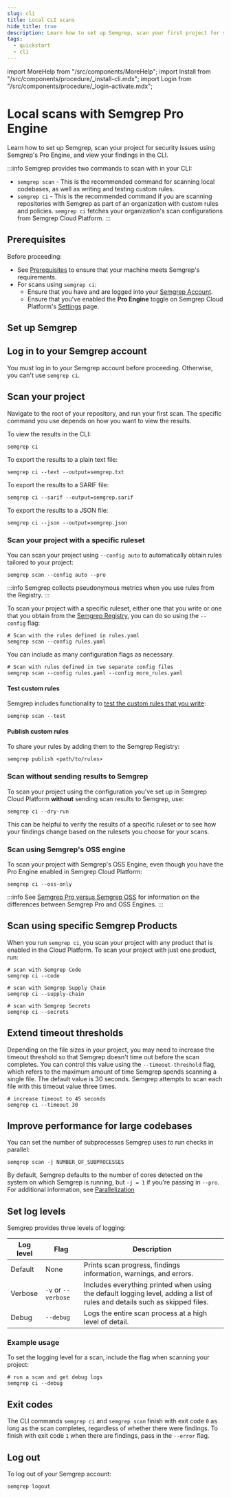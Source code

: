 ```yaml
---
slug: cli
title: Local CLI scans
hide_title: true
description: Learn how to set up Semgrep, scan your first project for security issues, and view your findings in the CLI.
tags:
  - quickstart
  - cli
---
```


import MoreHelp from "/src/components/MoreHelp";
import Install from "/src/components/procedure/_install-cli.mdx";
import Login from "/src/components/procedure/_login-activate.mdx";

# Local scans with Semgrep Pro Engine

Learn how to set up Semgrep, scan your project for security issues using Semgrep's Pro Engine, and view your findings in the CLI.

:::info
Semgrep provides two commands to scan with in your CLI:

- `semgrep scan` - This is the recommended command for scanning local codebases, as well as writing and testing custom rules.
- `semgrep ci` - This is the recommended command if you are scanning repositories with Semgrep as part of an organization with custom rules and policies. `semgrep ci` fetches your organization's scan configurations from Semgrep Cloud Platform.
:::

## Prerequisites

Before proceeding:

* See [Prerequisites](/prerequisites/) to ensure that your machine meets Semgrep's requirements.
* For scans using `semgrep ci`:
    * Ensure that you have and are logged into your [Semgrep Account](https://semgrep.dev/login).
    * Ensure that you've enabled the **Pro Engine** <i class="fa-solid fa-toggle-large-on"></i> toggle on Semgrep Cloud Platform's [Settings](https://semgrep.dev/orgs/-/settings) page.

## Set up Semgrep

<Install />

## Log in to your Semgrep account

<Login />

You must log in to your Semgrep account before proceeding. Otherwise, you can't use `semgrep ci`.

## Scan your project

Navigate to the root of your repository, and run your first scan. The specific command you use depends on how you want to view the results.

To view the results in the CLI:

```console
semgrep ci
```

To export the results to a plain text file:

```console
semgrep ci --text --output=semgrep.txt
```

To export the results to a SARIF file:

```console
semgrep ci --sarif --output=semgrep.sarif
```

To export the results to a JSON file:

```console
semgrep ci --json --output=semgrep.json
```

### Scan your project with a specific ruleset

You can scan your project using `--config auto` to automatically obtain rules tailored to your project:

```console
semgrep scan --config auto --pro
```

:::info
Semgrep collects pseudonymous metrics when you use rules from the Registry.
:::

To scan your project with a specific ruleset, either one that you write or one that you obtain from the [Semgrep Registry](https://semgrep.dev/explore), you can do so using the `--config` flag:

```console
# Scan with the rules defined in rules.yaml
semgrep scan --config rules.yaml
```

You can include as many configuration flags as necessary.

```console
# Scan with rules defined in two separate config files
semgrep scan --config rules.yaml --config more_rules.yaml
```

#### Test custom rules

Semgrep includes functionality to [test the custom rules that you write](/writing-rules/testing-rules/):

```console
semgrep scan --test
```

#### Publish custom rules

To share your rules by adding them to the Semgrep Registry:

```console
semgrep publish <path/to/rules>
```

### Scan without sending results to Semgrep

To scan your project using the configuration you've set up in Semgrep Cloud Platform **without** sending scan results to Semgrep, use:

```console
semgrep ci --dry-run
```

This can be helpful to verify the results of a specific ruleset or to see how your findings change based on the rulesets you choose for your scans.

### Scan using Semgrep's OSS engine

To scan your project with Semgrep's OSS Engine, even though you have the Pro Engine enabled in Semgrep Cloud Platform:

```console
semgrep ci --oss-only
```

:::info
See [Semgrep Pro versus Semgrep OSS](/semgrep-pro-vs-oss) for information on the differences between Semgrep Pro and OSS Engines.
:::

## Scan using specific Semgrep Products

When you run `semgrep ci`, you scan your project with any product that is enabled in the Cloud Platform. To scan your project with just one product, run:

```console
# scan with Semgrep Code
semgrep ci --code

# scan with Semgrep Supply Chain
semgrep ci --supply-chain

# scan with Semgrep Secrets
semgrep ci --secrets
```

## Extend timeout thresholds

Depending on the file sizes in your project, you may need to increase the timeout threshold so that Semgrep doesn't time out before the scan completes. You can control this value using the `--timeout-threshold` flag, which refers to the maximum amount of time Semgrep spends scanning a single file. The default value is 30 seconds. Semgrep attempts to scan each file with this timeout value three times.

```console
# increase timeout to 45 seconds
semgrep ci --timeout 30
```

## Improve performance for large codebases

You can set the number of subprocesses Semgrep uses to run checks in parallel:

```console
semgrep scan -j NUMBER_OF_SUBPROCESSES
```

By default, Semgrep defaults to the number of cores detected on the system on which Semgrep is running, but `-j = 1` if you're passing in `--pro`. For additional information, see [Parallelization](/kb/semgrep-code/scan-engine-kill)

## Set log levels

Semgrep provides three levels of logging:

| **Log level** | **Flag** | **Description** |
| - | - | - |
| Default | None | Prints scan progress, findings information, warnings, and errors. |
| Verbose | `-v` or `--verbose` | Includes everything printed when using the default logging level, adding a list of rules and details such as skipped files. |
| Debug | `--debug` | Logs the entire scan process at a high level of detail. |

### Example usage

To set the logging level for a scan, include the flag when scanning your project:

```console
# run a scan and get debug logs
semgrep ci --debug
```

## Exit codes

The CLI commands `semgrep ci` and `semgrep scan` finish with exit code `0` as long as the scan completes, regardless of whether there were findings. To finish with exit code `1` when there are findings, pass in the `--error` flag.

## Log out

To log out of your Semgrep account:

```console
semgrep logout
```

<MoreHelp />

